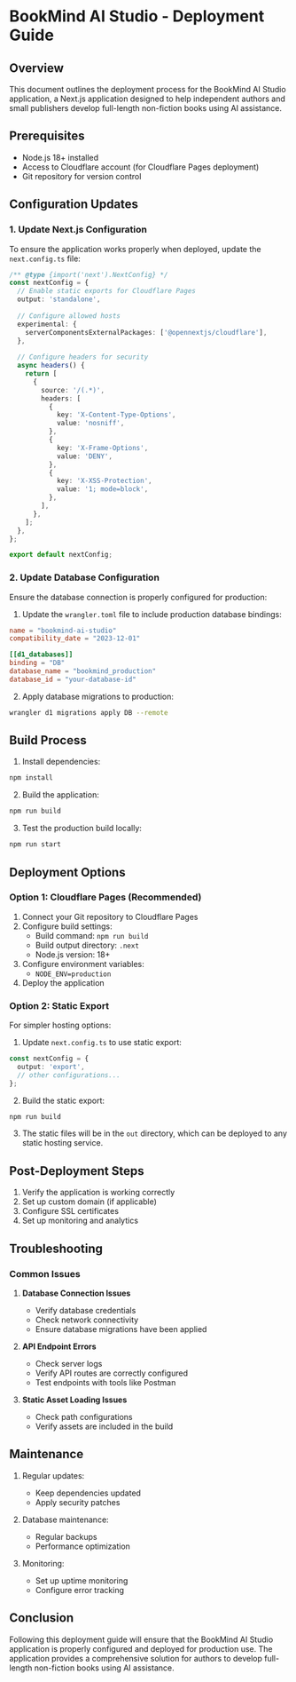 # BookMind AI Studio - Deployment Guide

## Overview
This document outlines the deployment process for the BookMind AI Studio application, a Next.js application designed to help independent authors and small publishers develop full-length non-fiction books using AI assistance.

## Prerequisites
- Node.js 18+ installed
- Access to Cloudflare account (for Cloudflare Pages deployment)
- Git repository for version control

## Configuration Updates

### 1. Update Next.js Configuration
To ensure the application works properly when deployed, update the `next.config.ts` file:

```typescript
/** @type {import('next').NextConfig} */
const nextConfig = {
  // Enable static exports for Cloudflare Pages
  output: 'standalone',
  
  // Configure allowed hosts
  experimental: {
    serverComponentsExternalPackages: ['@opennextjs/cloudflare'],
  },
  
  // Configure headers for security
  async headers() {
    return [
      {
        source: '/(.*)',
        headers: [
          {
            key: 'X-Content-Type-Options',
            value: 'nosniff',
          },
          {
            key: 'X-Frame-Options',
            value: 'DENY',
          },
          {
            key: 'X-XSS-Protection',
            value: '1; mode=block',
          },
        ],
      },
    ];
  },
};

export default nextConfig;
```

### 2. Update Database Configuration
Ensure the database connection is properly configured for production:

1. Update the `wrangler.toml` file to include production database bindings:

```toml
name = "bookmind-ai-studio"
compatibility_date = "2023-12-01"

[[d1_databases]]
binding = "DB"
database_name = "bookmind_production"
database_id = "your-database-id"
```

2. Apply database migrations to production:

```bash
wrangler d1 migrations apply DB --remote
```

## Build Process

1. Install dependencies:
```bash
npm install
```

2. Build the application:
```bash
npm run build
```

3. Test the production build locally:
```bash
npm run start
```

## Deployment Options

### Option 1: Cloudflare Pages (Recommended)

1. Connect your Git repository to Cloudflare Pages
2. Configure build settings:
   - Build command: `npm run build`
   - Build output directory: `.next`
   - Node.js version: 18+
3. Configure environment variables:
   - `NODE_ENV=production`
4. Deploy the application

### Option 2: Static Export

For simpler hosting options:

1. Update `next.config.ts` to use static export:
```typescript
const nextConfig = {
  output: 'export',
  // other configurations...
};
```

2. Build the static export:
```bash
npm run build
```

3. The static files will be in the `out` directory, which can be deployed to any static hosting service.

## Post-Deployment Steps

1. Verify the application is working correctly
2. Set up custom domain (if applicable)
3. Configure SSL certificates
4. Set up monitoring and analytics

## Troubleshooting

### Common Issues

1. **Database Connection Issues**
   - Verify database credentials
   - Check network connectivity
   - Ensure database migrations have been applied

2. **API Endpoint Errors**
   - Check server logs
   - Verify API routes are correctly configured
   - Test endpoints with tools like Postman

3. **Static Asset Loading Issues**
   - Check path configurations
   - Verify assets are included in the build

## Maintenance

1. Regular updates:
   - Keep dependencies updated
   - Apply security patches

2. Database maintenance:
   - Regular backups
   - Performance optimization

3. Monitoring:
   - Set up uptime monitoring
   - Configure error tracking

## Conclusion

Following this deployment guide will ensure that the BookMind AI Studio application is properly configured and deployed for production use. The application provides a comprehensive solution for authors to develop full-length non-fiction books using AI assistance.
